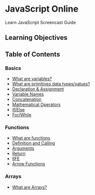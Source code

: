 # JavaScript Online

Learn JavaScript Screencast Guide

## Learning Objectives

## Table of Contents

### Basics

- [What are variables?](/1-what-are-variables)
- [What are primitives data types/values?]()
- [Declaration & Assignment]()
- [Variable Names]()
- [Concatenation]()
- [Mathematical Operators]()
- [If/Else]()
- [For/While]()

### Functions

- [What are functions]()
- [Definition and Calling]()
- [Arguments]()
- [Return]()
- [IIFE]()
- [Arrow Functions]()

### Arrays

- [What are Arrays?]()
